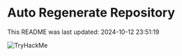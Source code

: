 # Auto Regenerate Repository

This README was last updated: 2024-10-12 23:51:19

 ![TryHackMe](https://tryhackme.com/badge/533634)